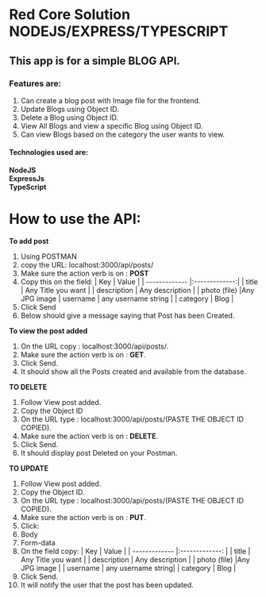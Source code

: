 # Red Core Solution NODEJS/EXPRESS/TYPESCRIPT

## This app is for a simple BLOG API.
### Features are: 
1. Can create a blog post with Image file for the frontend.
2. Update Blogs using Object ID.
3. Delete a Blog using Object ID.
4. View All Blogs and view a specific Blog using Object ID.
5. Can view Blogs based on the category the user wants to view.

#### Technologies used are:
**NodeJS**  
**ExpressJs**  
**TypeScript**  

# How to use the API:
**To add post**


1. Using POSTMAN
 1. copy the URL: localhost:3000/api/posts/
 2. Make sure the action verb is on : **POST**
 2. Copy this on the field: 
| Key  | Value |
| ------------- |:-------------:|
| title     | Any Title you want     |
| description      | Any description    |
| photo (file)     |Any JPG image
| username      | any username string     |
| category      | Blog    |
 3. Click Send
2. Below should give a message saying that Post has been Created.


**To view the post added**
1. On the URL copy : localhost:3000/api/posts/.
2. Make sure the action verb is on : **GET**.
3. Click Send.
4. It should show all the Posts created and available from the database.


**TO DELETE**
1. Follow View post added.
2. Copy the Object ID
3. On the URL type : localhost:3000/api/posts/(PASTE THE OBJECT ID COPIED).
4. Make sure the action verb is on : **DELETE**.
5. Click Send.
6. It should display post Deleted on your Postman.

**TO UPDATE**
1. Follow View post added.
2. Copy the Object ID.
3. On the URL type : localhost:3000/api/posts/(PASTE THE OBJECT ID COPIED).
4. Make sure the action verb is on : **PUT**.
5. Click:
 1. Body
 2. Form-data
6. On the field copy:
| Key           | Value              |
| ------------- |:-------------:     |
| title         | Any Title you want |
| description   | Any description    |
| photo (file)  |Any JPG image       |
| username      | any username string|
| category      | Blog               |
7. Click Send.
8. It will notify the user that the post has been updated.

